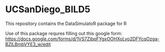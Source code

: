 # UCSanDiego_BILD5
This repository contains the DataSimulatoR package for R

Use of this package requres filling out this google form: https://docs.google.com/forms/d/1VS7ZibpFYgxOOHXoLyo2DFYcqOzga-BZlLBmbVYE3_w/edit
